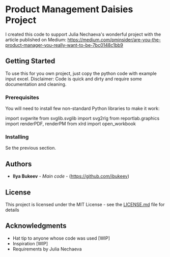 # Product Management Daisies Project

I created this code to support Julia Nechaeva's wonderful project with the article published on Medium:
https://medium.com/pminsider/are-you-the-product-manager-you-really-want-to-be-7bc0148c1bb9

## Getting Started

To use this for you own project, just copy the python code with example input excel.
Disclaimer: Code is quick and dirty and require some documentation and cleaning. 

### Prerequisites

You will need to install few non-standard Python libraries to make it work:

import svgwrite
from svglib.svglib import svg2rlg
from reportlab.graphics import renderPDF, renderPM
from xlrd import open_workbook


### Installing

Se the previous section.


## Authors

* **Ilya Bukeev** - *Main code* - (https://github.com/ibukeev)


## License

This project is licensed under the MIT License - see the [LICENSE.md](LICENSE.md) file for details

## Acknowledgments

* Hat tip to anyone whose code was used [WIP]
* Inspiration [WIP]
* Requirements by Julia Nechaeva